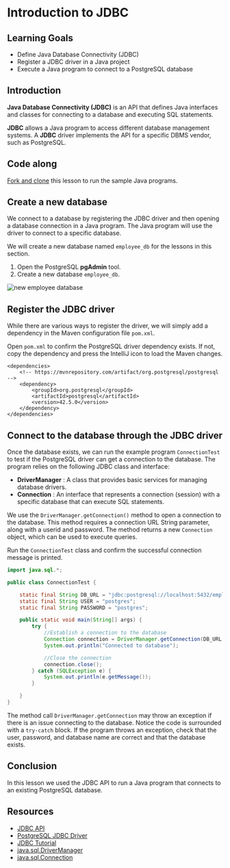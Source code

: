 # Introduction to JDBC

## Learning Goals

- Define Java Database Connectivity (JDBC)
- Register a JDBC driver in a Java project
- Execute a Java program to connect to a PostgreSQL database

## Introduction

**Java Database Connectivity (JDBC)** is an API that defines Java interfaces and classes
for connecting to a database and executing SQL statements.  

**JDBC** allows a Java program to access different database management
systems. A **JDBC** driver implements the API for a specific DBMS
vendor, such as PostgreSQL.

## Code along

[Fork and clone](https://github.com/learn-co-curriculum/java-mod-5-jdbc-intro) this lesson to run the sample Java programs.

## Create a new database

We connect to a database by registering the JDBC driver
and then opening a database connection in a Java program.
The Java program will use the driver to connect to a specific database.

We will create a new database named `employee_db` for the lessons in this section.

1. Open the PostgreSQL **pgAdmin** tool.
2. Create a new database `employee_db`.

![new employee database](https://curriculum-content.s3.amazonaws.com/6036/introduction-to-jdbc/new_database.png)

## Register the JDBC driver

While there are various ways to register the driver,
we will simply add a dependency in the Maven configuration file `pom.xml`.  

Open `pom.xml` to confirm the PostgreSQL driver dependency exists.
If not, copy the dependency and press the IntelliJ icon to load the Maven changes.

```text
<dependencies>
    <!-- https://mvnrepository.com/artifact/org.postgresql/postgresql -->
    <dependency>
        <groupId>org.postgresql</groupId>
        <artifactId>postgresql</artifactId>
        <version>42.5.0</version>
    </dependency>
</dependencies>  
```


## Connect to the database through the JDBC driver

Once the database exists, we can run the example program `ConnectionTest`
to test if the PostgreSQL driver can get a connection to the database.
The program relies on the following JDBC class and interface:

- **DriverManager** : A class that provides basic services for managing database drivers.
- **Connection** : An interface that represents a connection (session) with a specific database
  that can execute SQL statements.

We use the `DriverManager.getConnection()` method to open a connection to the database.
This method requires a connection URL String parameter, along with a userid and password.
The method returns a new `Connection` object, which can be used to execute queries.

Run the `ConnectionTest` class and confirm the successful connection message is printed.

```java
import java.sql.*;

public class ConnectionTest {

    static final String DB_URL = "jdbc:postgresql://localhost:5432/employee_db";
    static final String USER = "postgres";
    static final String PASSWORD = "postgres";

    public static void main(String[] args) {
        try {
            //Establish a connection to the database
            Connection connection = DriverManager.getConnection(DB_URL, USER, PASSWORD);
            System.out.println("Connected to database");

            //Close the connection
            connection.close();
        } catch (SQLException e) {
            System.out.println(e.getMessage());
        }

    }
}
```

The method call `DriverManager.getConnection` may throw an exception if there is an issue
connecting to the database.  Notice the code is surrounded with a `try-catch` block.
If the program throws an exception, check that the user, password, and database name are correct
and that the database exists.


## Conclusion

In this lesson we used the JDBC API to run a Java program that connects to an existing
PostgreSQL database.

## Resources

- [JDBC API](https://docs.oracle.com/javase/8/docs/api/java/sql/package-summary.html)    
- [PostgreSQL JDBC Driver](https://jdbc.postgresql.org/download/)    
- [JDBC Tutorial](https://docs.oracle.com/javase/tutorial/jdbc/basics/index.html)   
- [java.sql.DriverManager](https://docs.oracle.com/en/java/javase/11/docs/api/java.sql/java/sql/DriverManager.html)  
- [java.sql.Connection](https://docs.oracle.com/en/java/javase/11/docs/api/java.sql/java/sql/Connection.html)   
